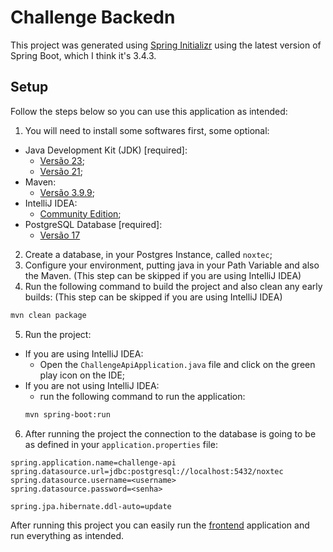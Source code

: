 # Challenge Backedn

This project was generated using [Spring Initializr](https://start.spring.io/) using the latest version of Spring Boot, which I think it's 3.4.3.

## Setup

Follow the steps below so you can use this application as intended:

1. You will need to install some softwares first, some optional:
  - Java Development Kit (JDK) \[required\]:
    - [Versão 23](https://www.oracle.com/java/technologies/javase/jdk23-archive-downloads.html);
    - [Versão 21](https://www.oracle.com/java/technologies/javase/jdk21-archive-downloads.html);
  - Maven:
    - [Versão 3.9.9](https://maven.apache.org/download.cgi);
  - IntelliJ IDEA:
    - [Community Edition](https://www.jetbrains.com/pt-br/idea/download);
  - PostgreSQL Database \[required\]:
    - [Versão 17](https://www.postgresql.org/download/)
2. Create a database, in your Postgres Instance, called `noxtec`;
3. Configure your environment, putting java in your Path Variable and also the Maven. (This step can be skipped if you are using IntelliJ IDEA)
4. Run the following command to build the project and also clean any early builds: (This step can be skipped if you are using IntelliJ IDEA)
```bash
mvn clean package
```
5. Run the project:
  - If you are using IntelliJ IDEA:
    - Open the `ChallengeApiApplication.java` file and click on the green play icon on the IDE;
  - If you are not using IntelliJ IDEA:
    - run the following command to run the application:
    ```bash
    mvn spring-boot:run
    ```
6. After running the project the connection to the database is going to be as defined in your `application.properties` file:
```properties
spring.application.name=challenge-api
spring.datasource.url=jdbc:postgresql://localhost:5432/noxtec
spring.datasource.username=<username>
spring.datasource.password=<senha>

spring.jpa.hibernate.ddl-auto=update
```

After running this project you can easily run the [frontend](https://github.com/gabrielteodosio/noxtec-challenge-frontend) application and run everything as intended.